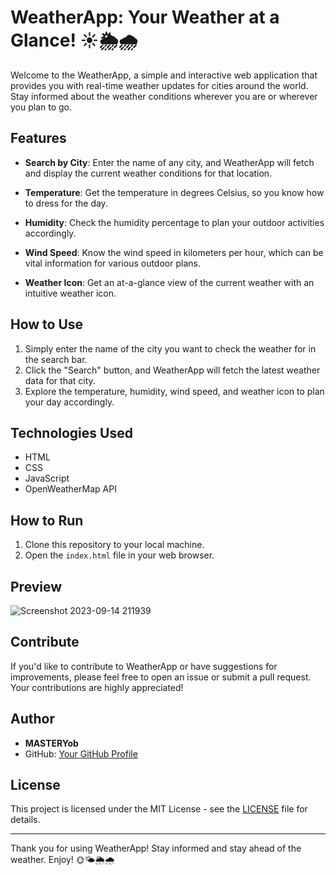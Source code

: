 # WeatherApp: Your Weather at a Glance! ☀️🌦️🌧️

Welcome to the WeatherApp, a simple and interactive web application that provides you with real-time weather updates for cities around the world. Stay informed about the weather conditions wherever you are or wherever you plan to go.

## Features

- **Search by City**: Enter the name of any city, and WeatherApp will fetch and display the current weather conditions for that location.

- **Temperature**: Get the temperature in degrees Celsius, so you know how to dress for the day.

- **Humidity**: Check the humidity percentage to plan your outdoor activities accordingly.

- **Wind Speed**: Know the wind speed in kilometers per hour, which can be vital information for various outdoor plans.

- **Weather Icon**: Get an at-a-glance view of the current weather with an intuitive weather icon.

## How to Use

1. Simply enter the name of the city you want to check the weather for in the search bar.
2. Click the "Search" button, and WeatherApp will fetch the latest weather data for that city.
3. Explore the temperature, humidity, wind speed, and weather icon to plan your day accordingly.

## Technologies Used

- HTML
- CSS
- JavaScript
- OpenWeatherMap API

## How to Run

1. Clone this repository to your local machine.
2. Open the `index.html` file in your web browser.

## Preview

![Screenshot 2023-09-14 211939](https://github.com/YawBoah/Weather-App/assets/126890146/e11b12d9-2ef0-4b4d-93ee-9451c94eee46)

## Contribute

If you'd like to contribute to WeatherApp or have suggestions for improvements, please feel free to open an issue or submit a pull request. Your contributions are highly appreciated!

## Author
- **MASTERYob**
- GitHub: [Your GitHub Profile](https://github.com/YawBoah)

## License

This project is licensed under the MIT License - see the [LICENSE](LICENSE) file for details.

---

Thank you for using WeatherApp! Stay informed and stay ahead of the weather. Enjoy! 🌞🌤️🌦️🌧️
